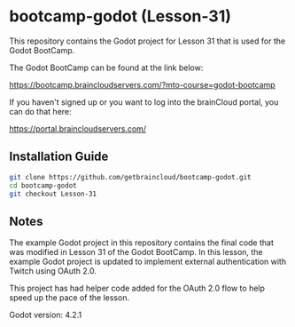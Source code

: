 # bootcamp-godot (Lesson-31)

This repository contains the Godot project for Lesson 31 that is used for the Godot BootCamp.

The Godot BootCamp can be found at the link below:

https://bootcamp.braincloudservers.com/?mto-course=godot-bootcamp


If you haven't signed up or you want to log into the brainCloud portal, you can do that here:

https://portal.braincloudservers.com/


## Installation Guide

```bash
git clone https://github.com/getbraincloud/bootcamp-godot.git
cd bootcamp-godot
git checkout Lesson-31
```

## Notes

The example Godot project in this repository contains the final code that was modified in Lesson 31 of the Godot BootCamp. In this lesson, the example Godot project is updated to implement external authentication with Twitch using OAuth 2.0.

This project has had helper code added for the OAuth 2.0 flow to help speed up the pace of the lesson.

Godot version: 4.2.1
